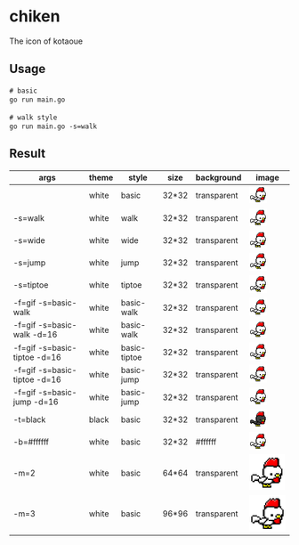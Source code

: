 # chiken
The icon of kotaoue

## Usage
```
# basic
go run main.go

# walk style
go run main.go -s=walk
```

## Result
|args|theme|style|size|background|image|
|---|---|---|---|---|---|
||white|basic|32*32|transparent|![white](img/white.png)|
|-s=walk|white|walk|32*32|transparent|![white_walk](img/white_walk.png)|
|-s=wide|white|wide|32*32|transparent|![white_wide](img/white_wide.png)|
|-s=jump|white|jump|32*32|transparent|![white_jump](img/white_jump.png)|
|-s=tiptoe|white|tiptoe|32*32|transparent|![white_tiptoe](img/white_tiptoe.png)|
|-f=gif -s=basic-walk|white|basic-walk|32*32|transparent|![white_basic-walk](img/white_basic-walk.gif)|
|-f=gif -s=basic-walk -d=16|white|basic-walk|32*32|transparent|![white_basic-walk_delay16](img/white_basic-walk_delay16.gif)|
|-f=gif -s=basic-tiptoe -d=16|white|basic-tiptoe|32*32|transparent|![white_basic-tiptoe_delay16](img/white_basic-tiptoe_delay16.gif)|
|-f=gif -s=basic-tiptoe -d=16|white|basic-jump|32*32|transparent|![white_basic-jump_delay16](img/white_basic-jump_delay16.gif)|
|-f=gif -s=basic-jump -d=16|white|basic-jump|32*32|transparent|![white_basic-jump_delay16](img/white_basic-jump_delay16.gif)|
|-t=black|black|basic|32*32|transparent|![black](img/black.png)|
|-b=#ffffff|white|basic|32*32|#ffffff|![white_ffffff](img/white_ffffff.png)|
|-m=2|white|basic|64*64|transparent|![white_2](img/white_2.png)|
|-m=3|white|basic|96*96|transparent|![white_3](img/white_3.png)|
